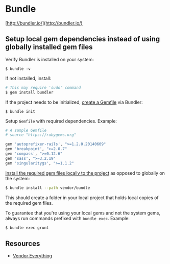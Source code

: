 # Bundle

[http://bundler.io/](http://bundler.io/)

## Setup local gem dependencies instead of using globally installed gem files

Verify Bundler is installed on your system:

`$ bundle -v`

If not installed, install:

```bash
# This may require 'sudo' command
$ gem install bundler
```

If the project needs to be initialized, [create a Gemfile](http://bundler.io/v1.1/bundle_init.html) via Bundler:

`$ bundle init`

Setup `Gemfile` with required dependencies. Example:

```ruby
# A sample Gemfile
# source "https://rubygems.org"

gem 'autoprefixer-rails', ">=1.2.0.20140609"
gem 'breakpoint', ">=2.0.7"
gem 'compass', ">=0.12.6"
gem 'sass', ">=3.2.19"
gem 'singularitygs', ">=1.1.2"
```

[Install the required gem files locally to the project](http://bundler.io/v1.1/bundle_install.html) as opposed to globally on the system:

```bash
$ bundle install --path vendor/bundle
```

This should create a folder in your local project that holds local copies of the required gem files.

To guarantee that you're using your local gems and not the system gems, always run commands prefixed with `bundle exec`. Example:

```bash
$ bundle exec grunt
```

## Resources

- [Vendor Everything](http://ryan.mcgeary.org/2011/02/09/vendor-everything-still-applies/)

